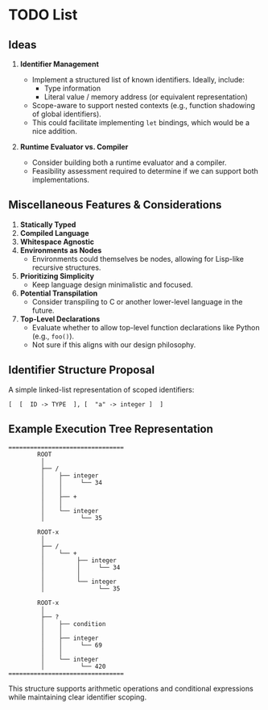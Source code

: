 # TODO List

## Ideas

1. **Identifier Management**
   - Implement a structured list of known identifiers. Ideally, include:
     - Type information
     - Literal value / memory address (or equivalent representation)
   - Scope-aware to support nested contexts (e.g., function shadowing of global identifiers).
   - This could facilitate implementing `let` bindings, which would be a nice addition.

2. **Runtime Evaluator vs. Compiler**
   - Consider building both a runtime evaluator and a compiler.
   - Feasibility assessment required to determine if we can support both implementations.

## Miscellaneous Features & Considerations

1. **Statically Typed**
2. **Compiled Language**
3. **Whitespace Agnostic**
4. **Environments as Nodes**
   - Environments could themselves be nodes, allowing for Lisp-like recursive structures.
5. **Prioritizing Simplicity**
   - Keep language design minimalistic and focused.
6. **Potential Transpilation**
   - Consider transpiling to C or another lower-level language in the future.
7. **Top-Level Declarations**
   - Evaluate whether to allow top-level function declarations like Python (e.g., `foo()`).
   - Not sure if this aligns with our design philosophy.

## Identifier Structure Proposal

A simple linked-list representation of scoped identifiers:

```plaintext
[  [  ID -> TYPE  ], [  "a" -> integer ]  ]
```

## Example Execution Tree Representation

```plaintext
================================
        ROOT
         │
         ├── /
         │    ├── integer
         │    │     └── 34
         │    │
         │    ├── +
         │    │
         │    └── integer
         │          └── 35

        ROOT-x
         │
         ├── /
         │    └── +
         │         ├── integer
         │         │     └── 34
         │         │
         │         └── integer
         │               └── 35

        ROOT-x
         │
         ├── ?
         │    ├── condition
         │    │
         │    ├── integer
         │    │     └── 69
         │    │
         │    └── integer
         │          └── 420
================================
```

This structure supports arithmetic operations and conditional expressions while maintaining clear identifier scoping.

